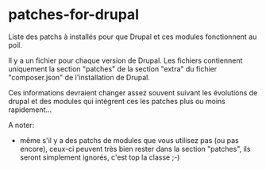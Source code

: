 # patches-for-drupal
Liste des patchs à installés pour que Drupal et ces modules fonctionnent au poil.

Il y a un fichier pour chaque version de Drupal. Les fichiers contiennent uniquement la section "patches" de la section "extra" du fichier "composer.json" de l'installation de Drupal.

Ces informations devraient changer assez souvent suivant les évolutions de drupal et des modules qui intègrent ces les patches plus ou moins rapidement...

A noter:
- même s'il y a des patchs de modules que vous utilisez pas (ou pas encore), ceux-ci peuvent très bien rester dans la section "patches", ils seront simplement ignorés, c'est top la classe ;-)
